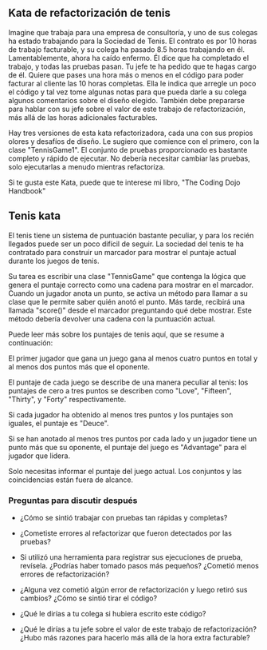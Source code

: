 ## Kata de refactorización de tenis
Imagine que trabaja para una empresa de consultoría, y uno de sus colegas ha estado trabajando para la Sociedad de Tenis. El contrato es por 10 horas de trabajo facturable, y su colega ha pasado 8.5 horas trabajando en él. Lamentablemente, ahora ha caído enfermo. Él dice que ha completado el trabajo, y todas las pruebas pasan. Tu jefe te ha pedido que te hagas cargo de él. Quiere que pases una hora más o menos en el código para poder facturar al cliente las 10 horas completas. Ella le indica que arregle un poco el código y tal vez tome algunas notas para que pueda darle a su colega algunos comentarios sobre el diseño elegido. También debe prepararse para hablar con su jefe sobre el valor de este trabajo de refactorización, más allá de las horas adicionales facturables.



Hay tres versiones de esta kata refactorizadora, cada una con sus propios olores y desafíos de diseño. Le sugiero que comience con el primero, con la clase "TennisGame1". El conjunto de pruebas proporcionado es bastante completo y rápido de ejecutar. No debería necesitar cambiar las pruebas, solo ejecutarlas a menudo mientras refactoriza.



Si te gusta este Kata, puede que te interese mi libro, "The Coding Dojo Handbook"



## Tenis kata
El tenis tiene un sistema de puntuación bastante peculiar, y para los recién llegados puede ser un poco difícil de seguir. La sociedad del tenis te ha contratado para construir un marcador para mostrar el puntaje actual durante los juegos de tenis.



Su tarea es escribir una clase "TennisGame" que contenga la lógica que genera el puntaje correcto como una cadena para mostrar en el marcador. Cuando un jugador anota un punto, se activa un método para llamar a su clase que le permite saber quién anotó el punto. Más tarde, recibirá una llamada "score()" desde el marcador preguntando qué debe mostrar. Este método debería devolver una cadena con la puntuación actual.



Puede leer más sobre los puntajes de tenis aquí, que se resume a continuación:



El primer jugador que gana un juego gana al menos cuatro puntos en total y al menos dos puntos más que el oponente.

El puntaje de cada juego se describe de una manera peculiar al tenis: los puntajes de cero a tres puntos 
se describen como "Love", "Fifteen", "Thirty", y "Forty" respectivamente.

Si cada jugador ha obtenido al menos tres puntos y los puntajes son iguales, el puntaje es "Deuce".

Si se han anotado al menos tres puntos por cada lado y un jugador tiene un punto más que su oponente, 
el puntaje del juego es "Advantage" para el jugador que lidera.

Solo necesitas informar el puntaje del juego actual. Los conjuntos y las coincidencias están fuera de alcance.



### Preguntas para discutir después
- ¿Cómo se sintió trabajar con pruebas tan rápidas y completas?

- ¿Cometiste errores al refactorizar que fueron detectados por las pruebas?

- Si utilizó una herramienta para registrar sus ejecuciones de prueba, revísela. ¿Podrías haber tomado pasos más pequeños? ¿Cometió menos errores de refactorización?

- ¿Alguna vez cometió algún error de refactorización y luego retiró sus cambios? ¿Cómo se sintió tirar el código?

- ¿Qué le dirías a tu colega si hubiera escrito este código?

- ¿Qué le dirías a tu jefe sobre el valor de este trabajo de refactorización? ¿Hubo más razones para hacerlo más allá de la hora extra facturable?